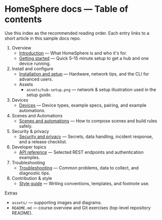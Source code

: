 # HomeSphere docs — Table of contents

Use this index as the recommended reading order. Each entry links to a short
article in this sample docs repo.

1. Overview
   - [Introduction](intro.md) — What HomeSphere is and who it's for.
   - [Getting started](getting-started.md) — Quick 5–15 minute setup to get a
     hub and one device running.
2. Install and configure
   - [Installation and setup](installation-and-setup.md) — Hardware, network
     tips, and the CLI for advanced users.
   - Assets
     - `assets/hub-setup.png` — network & setup illustration used in the setup
       guide.
3. Devices
   - [Devices](devices.md) — Device types, example specs, pairing, and example
     automations.
4. Scenes and Automations
   - [Scenes and automations](scenes-and-automations.md) — How to compose scenes
     and build rules safely.
5. Security & privacy
   - [Security and privacy](security-and-privacy.md) — Secrets, data handling,
     incident response, and a release checklist.
6. Developer topics
   - [API reference](api-reference.md) — Selected REST endpoints and
     authentication examples.
7. Troubleshooting
   - [Troubleshooting](troubleshooting.md) — Common problems, data to collect,
     and diagnostic tips.
8. Contribution & style
   - [Style guide](style-guide.md) — Writing conventions, templates, and
     footnote use.

Extras

- `assets/` — supporting images and diagrams.
- `README.md` — course overview and Git exercises (top-level repository README).
